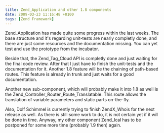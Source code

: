 ```yaml
---
title: Zend_Application and other 1.8 components
date: 2009-03-23 11:16:48 +0100
tags: [Zend Framework]
---
```


Zend_Application has made quite some progress within the last weeks. The base structure and it's regarding unit-tests are nearly completly done, and there are just some resources and the documentation missing. You can yet test and use the prototype from the incubator.

Beside that, the Zend_Tag_Cloud API is completly done and just waiting for the final code review. After that I just have to finish the unit-tests and the documentation for it. Another 1.8 feature will be the chaining of path-based routes. This feature is already in trunk and just waits for a good documentation.

Another new sub-component, which will probably make it into 1.8 as well is the Zend_Controller_Router_Route_Translatable. This route allows the translation of variable parameters and static parts on-the-fly.

Also, Dolf Schimmel is currently trying to finish ZendX_Whois for the next release as well. As there is still some work to do, it is not certain yet if it will be done in time. Anyway, my other component Zend_Ical has to be postponed for some more time (probably 1.9 then) again.